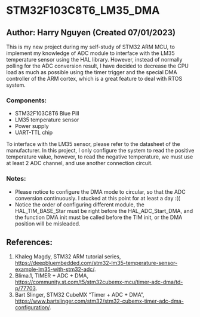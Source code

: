 # STM32F103C8T6_LM35_DMA
## Author: Harry Nguyen (Created 07/01/2023)

This is my new project during my self-study of STM32 ARM MCU, to implement my knowledge of ADC module to interface with the LM35 temperature sensor using the HAL library. However, instead of normally polling for the ADC conversion result, I have decided to decrease the CPU load as much as possible using the timer trigger and the special DMA controller of the ARM cortex, which is a great feature to deal with RTOS system.

### Components:
- STM32F103C8T6 Blue Pill
- LM35 temperature sensor
- Power supply
- UART-TTL chip

To interface with the LM35 sensor, please refer to the datasheet of the manufacturer. In this project, I only configure the system to read the positive temperature value, however, to read the negative temperature, we must use at least 2 ADC channel, and use another connection circuit.

### Notes:
- Please notice to configure the DMA mode to circular, so that the ADC conversion continuously. I stucked at this point for at least a day :((
- Notice the order of configuring different module, the HAL_TIM_BASE_Star must be right before the HAL_ADC_Start_DMA, and the function DMA init must be called before the TIM init, or the DMA position will be misleaded.

## References:
1. Khaleg Magdy, STM32 ARM tutorial series, https://deepbluembedded.com/stm32-lm35-temperature-sensor-example-lm35-with-stm32-adc/.
2. Blima.1, TIMER + ADC + DMA, https://community.st.com/t5/stm32cubemx-mcu/timer-adc-dma/td-p/77703.
3. Bart Slinger, STM32 CubeMX “Timer + ADC + DMA”, https://www.bartslinger.com/stm32/stm32-cubemx-timer-adc-dma-configuration/.


